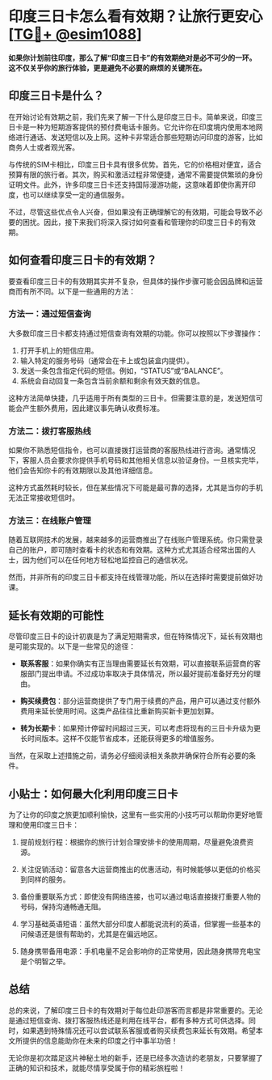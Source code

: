 # 印度三日卡怎么看有效期？让旅行更安心[[TG💪+ @esim1088](https://t.me/s/esim1088)]

**如果你计划前往印度，那么了解“印度三日卡”的有效期绝对是必不可少的一环。这不仅关乎你的旅行体验，更是避免不必要的麻烦的关键所在。**

## 印度三日卡是什么？

在开始讨论有效期之前，我们先来了解一下什么是印度三日卡。简单来说，印度三日卡是一种为短期游客提供的预付费电话卡服务。它允许你在印度境内使用本地网络进行通话、发送短信以及上网。这种卡非常适合那些短期访问印度的游客，比如商务人士或者观光客。

与传统的SIM卡相比，印度三日卡具有很多优势。首先，它的价格相对便宜，适合预算有限的旅行者。其次，购买和激活过程非常便捷，通常不需要提供繁琐的身份证明文件。此外，许多印度三日卡还支持国际漫游功能，这意味着即使你离开印度，也可以继续享受一定的通信服务。

不过，尽管这些优点令人兴奋，但如果没有正确理解它的有效期，可能会导致不必要的困扰。因此，接下来我们将深入探讨如何查看和管理你的印度三日卡的有效期。

## 如何查看印度三日卡的有效期？

要查看印度三日卡的有效期其实并不复杂，但具体的操作步骤可能会因品牌和运营商而有所不同。以下是一些通用的方法：

### 方法一：通过短信查询

大多数印度三日卡都支持通过短信查询有效期的功能。你可以按照以下步骤操作：

1. 打开手机上的短信应用。
2. 输入特定的服务号码（通常会在卡上或包装盒内提供）。
3. 发送一条包含指定代码的短信。例如，“STATUS”或“BALANCE”。
4. 系统会自动回复一条包含当前余额和剩余有效天数的信息。

这种方法简单快捷，几乎适用于所有类型的三日卡。但需要注意的是，发送短信可能会产生额外费用，因此建议事先确认收费标准。

### 方法二：拨打客服热线

如果你不熟悉短信指令，也可以直接拨打运营商的客服热线进行咨询。通常情况下，客服人员会要求你提供手机号码和其他相关信息以验证身份。一旦核实完毕，他们会告知你卡的有效期限以及其他详细信息。

这种方式虽然耗时较长，但在某些情况下可能是最可靠的选择，尤其是当你的手机无法正常接收短信时。

### 方法三：在线账户管理

随着互联网技术的发展，越来越多的运营商推出了在线账户管理系统。你只需登录自己的账户，即可随时查看卡的状态和有效期。这种方式尤其适合经常出国的人士，因为他们可以在任何地方轻松地监控自己的通信状况。

然而，并非所有的印度三日卡都支持在线管理功能，所以在选择时需要提前做好功课。

## 延长有效期的可能性

尽管印度三日卡的设计初衷是为了满足短期需求，但在特殊情况下，延长有效期也是可能实现的。以下是一些常见的途径：

- **联系客服**：如果你确实有正当理由需要延长有效期，可以直接联系运营商的客服部门提出申请。不过成功率取决于具体情况，所以最好提前准备好充分的理由。
  
- **购买续费包**：部分运营商提供了专门用于续费的产品，用户可以通过支付额外费用来延长使用时间。这类产品往往比重新购买新卡更加划算。

- **转为长期卡**：如果预计停留时间超过三天，可以考虑将现有的三日卡升级为更长时间版本。这样不仅能节省成本，还能获得更多的增值服务。

当然，在采取上述措施之前，请务必仔细阅读相关条款并确保符合所有必要的条件。

## 小贴士：如何最大化利用印度三日卡

为了让你的印度之旅更加顺利愉快，这里有一些实用的小技巧可以帮助你更好地管理和使用印度三日卡：

1. 提前规划行程：根据你的旅行计划合理安排卡的使用周期，尽量避免浪费资源。
   
2. 关注促销活动：留意各大运营商推出的优惠活动，有时候能够以更低的价格买到同样的服务。
    
3. 备份重要联系方式：即使没有网络连接，也可以通过电话直接拨打重要人物的号码，保持沟通畅通无阻。
    
4. 学习基础英语短语：虽然大部分印度人都能说流利的英语，但掌握一些基本的问候语还是很有帮助的，尤其是在偏远地区。
    
5. 随身携带备用电源：手机电量不足会影响你的正常使用，因此随身携带充电宝是个明智之举。

## 总结

总的来说，了解印度三日卡的有效期对于每位赴印游客而言都是非常重要的。无论是通过短信查询、拨打客服热线还是利用在线平台，都有多种方式可供选择。同时，如果遇到特殊情况还可以尝试联系客服或者购买续费包来延长有效期。希望本文所提供的信息能助你在未来的印度之行中事半功倍！

无论你是初次踏足这片神秘土地的新手，还是已经多次造访的老朋友，只要掌握了正确的知识和技术，就能尽情享受属于你的精彩旅程啦！